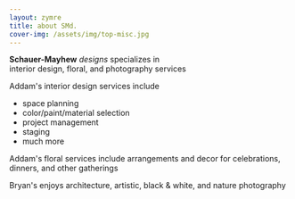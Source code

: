 ```yaml
---
layout: zymre
title: about SMd.
cover-img: /assets/img/top-misc.jpg
---
```


**Schauer-Mayhew** _designs_ specializes in  
interior design, floral, and photography services  
  
Addam's interior design services include  
* space planning
* color/paint/material selection
* project management
* staging
* much more  
  
Addam's floral services include arrangements and decor for celebrations, dinners, and other gatherings  
  
Bryan's enjoys architecture, artistic, black & white, and nature photography  


